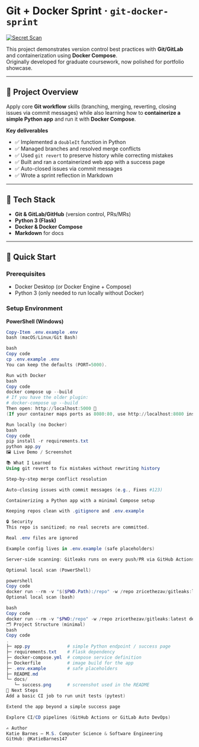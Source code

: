 # Git + Docker Sprint · `git-docker-sprint`
[![Secret Scan](https://github.com/KatieBarnes147/git-docker-sprint/actions/workflows/secret-scan.yml/badge.svg)](https://github.com/KatieBarnes147/git-docker-sprint/actions/workflows/secret-scan.yml)

This project demonstrates version control best practices with **Git/GitLab** and containerization using **Docker Compose**.  
Originally developed for graduate coursework, now polished for portfolio showcase.

---

## 🎯 Project Overview
Apply core **Git workflow** skills (branching, merging, reverting, closing issues via commit messages) while also learning how to **containerize a simple Python app** and run it with **Docker Compose**.

**Key deliverables**
- ✅ Implemented a `doubleIt` function in Python  
- ✅ Managed branches and resolved merge conflicts  
- ✅ Used `git revert` to preserve history while correcting mistakes  
- ✅ Built and ran a containerized web app with a success page  
- ✅ Auto-closed issues via commit messages  
- ✅ Wrote a sprint reflection in Markdown

---

## 🔧 Tech Stack
- **Git & GitLab/GitHub** (version control, PRs/MRs)  
- **Python 3 (Flask)**  
- **Docker & Docker Compose**  
- **Markdown** for docs

---

## 🚀 Quick Start

### Prerequisites
- Docker Desktop (or Docker Engine + Compose)  
- Python 3 (only needed to run locally without Docker)

### Setup Environment
**PowerShell (Windows)**
```powershell
Copy-Item .env.example .env
bash (macOS/Linux/Git Bash)

bash
Copy code
cp .env.example .env
You can keep the defaults (PORT=5000).

Run with Docker
bash
Copy code
docker compose up --build
# If you have the older plugin:
# docker-compose up --build
Then open: http://localhost:5000 🎉
(If your container maps ports as 8080:80, use http://localhost:8080 instead.)

Run locally (no Docker)
bash
Copy code
pip install -r requirements.txt
python app.py
🖼️ Live Demo / Screenshot

📚 What I Learned
Using git revert to fix mistakes without rewriting history

Step-by-step merge conflict resolution

Auto-closing issues with commit messages (e.g., Fixes #123)

Containerizing a Python app with a minimal Compose setup

Keeping repos clean with .gitignore and .env.example

🔒 Security
This repo is sanitized; no real secrets are committed.

Real .env files are ignored

Example config lives in .env.example (safe placeholders)

Server-side scanning: Gitleaks runs on every push/PR via GitHub Actions

Optional local scan (PowerShell)

powershell
Copy code
docker run --rm -v "$($PWD.Path):/repo" -w /repo zricethezav/gitleaks:latest detect --no-git --redact
Optional local scan (bash)

bash
Copy code
docker run --rm -v "$PWD:/repo" -w /repo zricethezav/gitleaks:latest detect --no-git --redact
🗂️ Project Structure (minimal)
bash
Copy code
.
├─ app.py              # simple Python endpoint / success page
├─ requirements.txt    # Flask dependency
├─ docker-compose.yml  # compose service definition
├─ Dockerfile          # image build for the app
├─ .env.example        # safe placeholders
├─ README.md
└─ docs/
   └─ success.png      # screenshot used in the README
🤔 Next Steps
Add a basic CI job to run unit tests (pytest)

Extend the app beyond a simple success page

Explore CI/CD pipelines (GitHub Actions or GitLab Auto DevOps)

✍️ Author
Katie Barnes — M.S. Computer Science & Software Engineering
GitHub: @KatieBarnes147



